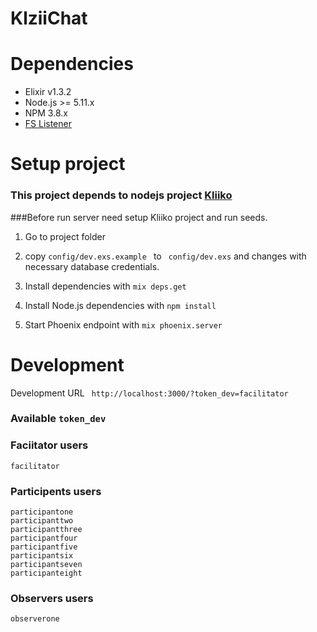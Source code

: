 # KlziiChat

# Dependencies
  * Elixir v1.3.2
  * Node.js >= 5.11.x
  * NPM 3.8.x
  * [FS Listener](https://github.com/synrc/fs#backends)
# Setup project
  ### This project depends to nodejs project [Kliiko](https://github.com/DiatomEnterprises/Kliiko)
  ###Before run server need setup Kliiko project and run seeds.

  1) Go to project folder

  2) copy ```config/dev.exs.example ``` to ``` config/dev.exs``` and changes with necessary database credentials.

  3) Install dependencies with `mix deps.get`

  4) Install Node.js dependencies with `npm install`

  5) Start Phoenix endpoint with `mix phoenix.server`

# Development
  Development URL ``` http://localhost:3000/?token_dev=facilitator```

  ### Available ``` token_dev ```
  ### Faciitator users
    facilitator
  ### Participents users
    participantone
    participanttwo
    participantthree
    participantfour
    participantfive
    participantsix
    participantseven
    participanteight
  ### Observers users
    observerone
